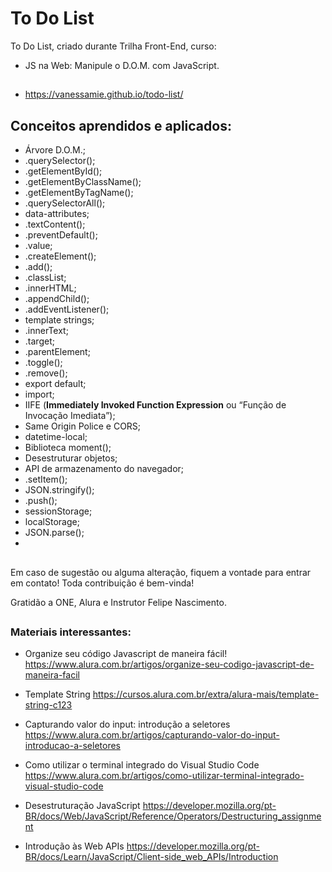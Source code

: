 # To Do List

To Do List, criado durante Trilha Front-End, curso:
- JS na Web: Manipule o D.O.M. com JavaScript.

##

- https://vanessamie.github.io/todo-list/

##

## Conceitos aprendidos e aplicados:

- Árvore D.O.M.;
- .querySelector();
- .getElementById();
- .getElementByClassName();
- .getElementByTagName();
- .querySelectorAll();
- data-attributes;
- .textContent();
- .preventDefault();
- .value;
- .createElement();
- .add();
- .classList;
- .innerHTML;
- .appendChild();
- .addEventListener();
- template strings;
- .innerText;
- .target;
- .parentElement;
- .toggle();
- .remove();
- export default;
- import;
- IIFE (**Immediately Invoked Function Expression** ou “Função de Invocação Imediata”);
- Same Origin Police e CORS;
- datetime-local;
- Biblioteca moment();
- Desestruturar objetos;
- API de armazenamento do navegador;
- .setItem();
- JSON.stringify();
- .push();
- sessionStorage;
- localStorage;
- JSON.parse();
- 

##

Em caso de sugestão ou alguma alteração, fiquem a vontade para entrar em contato! Toda contribuição é bem-vinda!

Gratidão a ONE, Alura e Instrutor Felipe Nascimento.

##

### Materiais interessantes:

- Organize seu código Javascript de maneira fácil!
https://www.alura.com.br/artigos/organize-seu-codigo-javascript-de-maneira-facil

- Template String
https://cursos.alura.com.br/extra/alura-mais/template-string-c123

- Capturando valor do input: introdução a seletores
https://www.alura.com.br/artigos/capturando-valor-do-input-introducao-a-seletores

- Como utilizar o terminal integrado do Visual Studio Code
https://www.alura.com.br/artigos/como-utilizar-terminal-integrado-visual-studio-code

- Desestruturação JavaScript
https://developer.mozilla.org/pt-BR/docs/Web/JavaScript/Reference/Operators/Destructuring_assignment

- Introdução às Web APIs
https://developer.mozilla.org/pt-BR/docs/Learn/JavaScript/Client-side_web_APIs/Introduction

